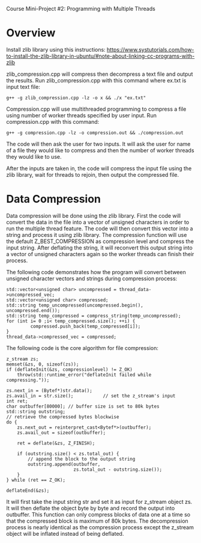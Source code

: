 Course Mini-Project #2: Programming with Multiple Threads

# Overview

Install zlib library using this instructions: https://www.systutorials.com/how-to-install-the-zlib-library-in-ubuntu/#note-about-linking-cc-programs-with-zlib

zlib_compression.cpp will compress then decompress a text file and output the results. Run zlib_compression.cpp with this command where ex.txt is input text file:

```
g++ -g zlib_compression.cpp -lz -o x && ./x "ex.txt"
```

Compression.cpp will use multithreaded programming to compress a file using number of worker threads specified by user input. Run compression.cpp with this command:

```
g++ -g compression.cpp -lz -o compression.out && ./compression.out
```
The code will then ask the user for two inputs. It will ask the user for name of a file they would like to compress and then the number of worker threads they would like to use. 

After the inputs are taken in, the code will compress the input file using the zlib library, wait for threads to rejoin, then output the compressed file. 

# Data Compression

Data compression will be done using the zlib library. First the code will convert the data in the file into a vector of unsigned characters in order to run the multiple thread feature. The code will then convert this vector into a string and process it using zlib library. The compression function will use the default Z_BEST_COMPRESSION as compression level and compress the input string. After deflating the string, it will reconvert this output string into a vector of unsigned characters again so the worker threads can finish their process. 

The following code demonstrates how the program will convert between unsigned character vectors and strings during compression process:

```
std::vector<unsigned char> uncompressed = thread_data->uncompressed_vec;
std::vector<unsigned char> compressed;
std::string temp_uncompressed(uncompressed.begin(), uncompressed.end());
std::string temp_compressed = compress_string(temp_uncompressed);
for (int i= 0 ;i< temp_compressed.size(); ++i) {
         compressed.push_back(temp_compressed[i]);
}
thread_data->compressed_vec = compressed;
```

The following code is the core algorithm for file compression:

```
z_stream zs;                       
memset(&zs, 0, sizeof(zs));
if (deflateInit(&zs, compressionlevel) != Z_OK)
    throw(std::runtime_error("deflateInit failed while compressing."));

zs.next_in = (Bytef*)str.data();
zs.avail_in = str.size();           // set the z_stream's input
int ret;
char outbuffer[80000]; // buffer size is set to 80k bytes
std::string outstring;
// retrieve the compressed bytes blockwise
do {
    zs.next_out = reinterpret_cast<Bytef*>(outbuffer);
    zs.avail_out = sizeof(outbuffer);

    ret = deflate(&zs, Z_FINISH);

    if (outstring.size() < zs.total_out) {
        // append the block to the output string
        outstring.append(outbuffer,
                         zs.total_out - outstring.size());
    }
} while (ret == Z_OK);

deflateEnd(&zs);
```

It will first take the input string str and set it as input for z_stream object zs. It will then deflate the object byte by byte and record the output into outbuffer. This function can only compress blocks of data one at a time so that the compressed block is maximum of 80k bytes. The decompression process is nearly identical as the compression process except the z_stream object will be inflated instead of being deflated.
